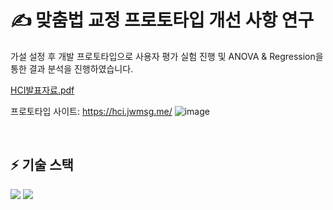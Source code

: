 # ✍ 맞춤법 교정 프로토타입 개선 사항 연구
가설 설정 후 개발 프로토타입으로 사용자 평가 실험 진행 및 ANOVA & Regression을 통한 결과 분석을 진행하였습니다.

[HCI발표자료.pdf](https://github.com/kimdayeon37/HCI_Prototype/files/13291456/HCI.pdf)

프로토타입 사이트: https://hci.jwmsg.me/
![image](https://github.com/kimdayeon37/HCI_Prototype/assets/93921784/2ef051bc-c34c-4a1a-8e48-cb2505a2c1a2)

<br/>

## ⚡ 기술 스택 
<img src="https://img.shields.io/badge/r-276DC3?style=for-the-badge&logo=r&logoColor=white"> <img src="https://img.shields.io/badge/vue-4FC08D?style=for-the-badge&logo=vue&logoColor=white">


